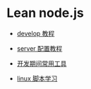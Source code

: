 # Lean node.js

* [develop 教程](https://github.com/ThomasLiu/Lean-node.js-project/blob/master/develop.md)
* [server 配置教程](https://github.com/ThomasLiu/Lean-node.js-project/blob/master/Server.md)
* [开发期间常用工具](https://github.com/ThomasLiu/Lean-node.js-project/blob/master/util.md)

* [linux 脚本学习](http://c.biancheng.net/shell/)
